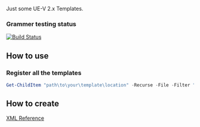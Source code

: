 Just some UE-V 2.x Templates.

### Grammer testing status

[![Build Status](https://dev.azure.com/nekomimiswitch/DarkSide/_apis/build/status/UE-V%20Templates%20Packaging)](https://dev.azure.com/nekomimiswitch/DarkSide/_build/latest?definitionId=16)

## How to use

### Register all the templates

```powershell
Get-ChildItem "path\to\your\template\location" -Recurse -File -Filter "*.xml" | Foreach-Object { Register-UevTemplate $_.FullName }
```

## How to create

[XML Reference](https://docs.microsoft.com/en-us/windows/configuration/ue-v/uev-application-template-schema-reference)
